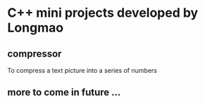 # C++ mini projects developed by Longmao

## compressor
To compress a text picture into a series of numbers

## more to come in future ...

